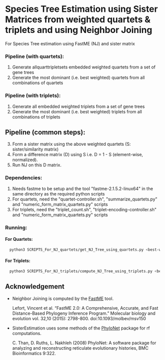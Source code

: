 # Species Tree Estimation using Sister Matrices from weighted quartets & triplets and using Neighbor Joining

For Species Tree estimation using FastME (NJ) and sister matrix


### Pipeline (with quartets):

1. Generate allquarttripletsets embedded weighted quartets from a set of gene trees
2. Generate the most dominant (i.e. best weighted) quartets from all combinations of quartets


### Pipeline (with triplets):

1. Generate all embedded weighted triplets from a set of gene trees
2. Generate the most dominant (i.e. best weighted) triplets from all combinations of triplets

## Pipeline (common steps):

3. Form a sister matrix using the above weighted quartets (S: sister/similarity matrix)
4. Form a difference matrix (D) using S i.e. D = 1 - S (element-wise, normalized).
5. Run NJ on this D matrix.

### Dependencies:

1. Needs fastme to be setup and the tool "fastme-2.1.5.2-linux64" in the same directory as the required python scripts
2. For quartets, need the "quartet-controller.sh", "summarize_quartets.py" and "numeric_form_matrix_quartets.py" scripts
3. For triplets, need the "triplet_count.sh", "triplet-encoding-controller.sh" and "numeric_form_matrix_quartets.py" scripts

### Running:

#### For Quartets: 

```bash
  python3 SCRIPTS_For_NJ_quartets/get_NJ_Tree_using_quartets.py <best-wqrts-file> <output-file-name>
```

#### For Triplets:

```bash
  python3 SCRIPTS_For_NJ_triplets/compute_NJ_Tree_using_triplets.py <best-wtriplets-file> <output-file-name>
```


## Acknowledgement

- Neighbor Joining is computed by the [FastME](http://www.atgc-montpellier.fr/fastme/) tool.

  Lefort, Vincent et al. “FastME 2.0: A Comprehensive, Accurate, and Fast Distance-Based Phylogeny Inference Program.” Molecular biology and evolution vol. 32,10 (2015): 2798-800. doi:10.1093/molbev/msv150

- SisterEstimation uses some methods of the [PhyloNet](https://bioinfocs.rice.edu/phylonet) package for rf computations.
    
    C. Than, D. Ruths, L. Nakhleh (2008) PhyloNet: A software package for analyzing and reconstructing reticulate evolutionary histories, BMC Bioinformatics 9:322.
